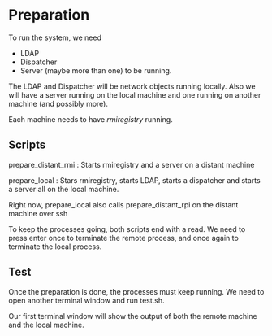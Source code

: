 Preparation
===========

To run the system, we need
* LDAP
* Dispatcher
* Server (maybe more than one)
to be running.

The LDAP and Dispatcher will be network objects running locally.  Also we will
have a server running on the local machine and one running on another machine
(and possibly more).

Each machine needs to have _rmiregistry_ running.

Scripts
-------

prepare_distant_rmi : Starts rmiregistry and a server on a distant machine

prepare_local : Stars rmiregistry, starts LDAP, starts a dispatcher and starts a
server all on the local machine.

Right now, prepare_local also calls prepare_distant_rpi on the distant machine
over ssh

To keep the processes going, both scripts end with a read.  We need to press
enter once to terminate the remote process, and once again to terminate the
local process.

Test
----

Once the preparation is done, the processes must keep running.  We need to open
another terminal window and run test.sh.

Our first terminal window will show the output of both the remote machine and
the local machine.


